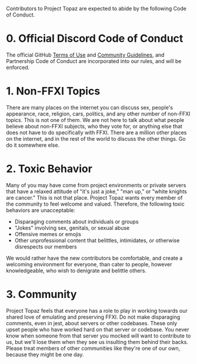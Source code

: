 Contributors to Project Topaz are expected to abide by the following Code of Conduct.

# 0. Official Discord Code of Conduct
The official GitHub [Terms of Use](https://help.github.com/en/github/site-policy/github-terms-of-service) and [Community Guidelines](https://help.github.com/en/github/site-policy/github-community-guidelines), and Partnership Code of Conduct are incorporated into our rules, and will be enforced.

# 1. Non-FFXI Topics
There are many places on the internet you can discuss sex, people's appearance, race, religion, cars, politics, and any other number of non-FFXI topics. This is not one of them. We are not here to talk about what people believe about non-FFXI subjects, who they vote for, or anything else that does not have to do specifically with FFXI. There are a million other places on the internet, and in the rest of the world to discuss the other things. Go do it somewhere else.

# 2. Toxic Behavior
Many of you may have come from project environments or private servers that have a relaxed attitude of "it's just a joke," "man up," or "white knights are cancer." This is not that place. Project Topaz wants every member of the community to feel welcome and valued. Therefore, the following toxic behaviors are unacceptable:

- Disparaging comments about individuals or groups
- "Jokes" involving sex, genitals, or sexual abuse
- Offensive memes or emojis
- Other unprofessional content that belittles, intimidates, or otherwise disrespects our members

We would rather have the new contributors be comfortable, and create a welcoming environment for everyone, than cater to people, however knowledgeable, who wish to denigrate and belittle others.

# 3. Community
Project Topaz feels that everyone has a role to play in working towards our shared love of emulating and preserving FFXI. Do not make disparaging comments, even in jest, about servers or other codebases. These only upset people who have worked hard on that server or codebase. You never know when someone from that server you mocked will want to contribute to us, but we'll lose them when they see us insulting them behind their backs. Please treat members of other communities like they're one of our own, because they might be one day.